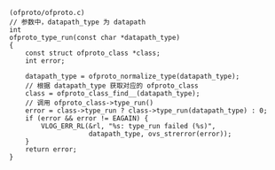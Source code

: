 
	(ofproto/ofproto.c)
	// 参数中，datapath_type 为 datapath
	int
	ofproto_type_run(const char *datapath_type)
	{
	    const struct ofproto_class *class;
	    int error;
	
	    datapath_type = ofproto_normalize_type(datapath_type);
		// 根据 datapath_type 获取对应的 ofproto_class
	    class = ofproto_class_find__(datapath_type);
		// 调用 ofproto_class->type_run()
	    error = class->type_run ? class->type_run(datapath_type) : 0;
	    if (error && error != EAGAIN) {
	        VLOG_ERR_RL(&rl, "%s: type_run failed (%s)",
	                    datapath_type, ovs_strerror(error));
	    }
	    return error;
	}

